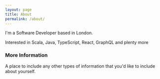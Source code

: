 ```yaml
---
layout: page
title: About
permalink: /about/
---
```


I'm a Software Developer based in London.

Interested in Scala, Java, TypeScript, React, GraphQL and plenty more

### More Information

A place to include any other types of information that you'd like to include about yourself.

